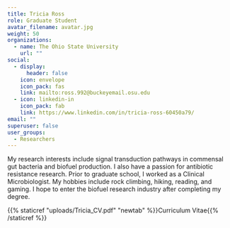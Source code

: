 ```yaml
---
title: Tricia Ross
role: Graduate Student
avatar_filename: avatar.jpg
weight: 50
organizations:
  - name: The Ohio State University
    url: ""
social:
  - display:
      header: false
    icon: envelope
    icon_pack: fas
    link: mailto:ross.992@buckeyemail.osu.edu
  - icon: linkedin-in
    icon_pack: fab
    link: https://www.linkedin.com/in/tricia-ross-60450a79/
email: ""
superuser: false
user_groups:
  - Researchers
---
```


<div class="col-12 col-lg-12">
  <div class="row person-info">
    <p>My research interests include signal transduction pathways in commensal gut bacteria and biofuel production. I also have a passion for antibiotic resistance research. Prior to graduate school, I worked as a Clinical Microbiologist. My hobbies include rock climbing, hiking, reading, and gaming. I hope to enter the biofuel research industry after completing my degree.</p>
  </div>
</div>
{{% staticref "uploads/Tricia_CV.pdf" "newtab" %}}Curriculum Vitae{{% /staticref %}}